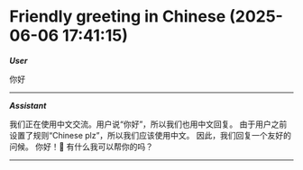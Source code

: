 <!-- Generated by SpecStory -->

# Friendly greeting in Chinese (2025-06-06 17:41:15)

_**User**_

你好

---

_**Assistant**_

<think>
我们正在使用中文交流。用户说“你好”，所以我们也用中文回复。
 由于用户之前设置了规则“Chinese plz”，所以我们应该使用中文。
 因此，我们回复一个友好的问候。
</think>
你好！👋 有什么我可以帮你的吗？

---

